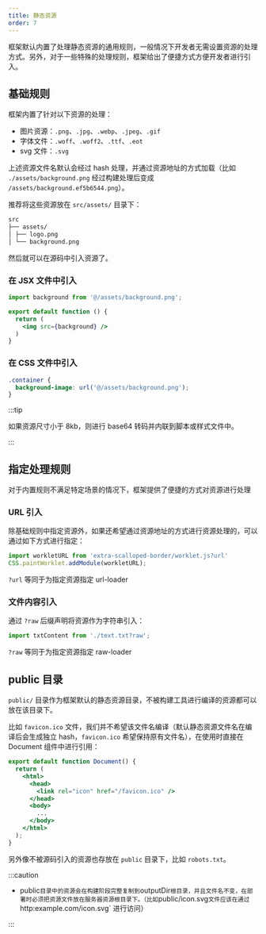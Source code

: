 ```yaml
---
title: 静态资源
order: 7
---
```


框架默认内置了处理静态资源的通用规则，一般情况下开发者无需设置资源的处理方式。另外，对于一些特殊的处理规则，框架给出了便捷方式方便开发者进行引入。

## 基础规则

框架内置了针对以下资源的处理：

- 图片资源：`.png`、`.jpg`、`.webp`、`.jpeg`、`.gif`
- 字体文件：`.woff`、`.woff2`、`.ttf`、`.eot`
- svg 文件：`.svg`

上述资源文件名默认会经过 hash 处理，并通过资源地址的方式加载（比如 `./assets/background.png` 经过构建处理后变成 `/assets/background.ef5b6544.png`）。

推荐将这些资源放在 `src/assets/` 目录下：

```markdown
src
├── assets/
│ ├── logo.png
│ └── background.png
```

然后就可以在源码中引入资源了。

### 在 JSX 文件中引入

```jsx
import background from '@/assets/background.png';

export default function () {
  return (
    <img src={background} />
  )
}
```

### 在 CSS 文件中引入

```css
.container {
  background-image: url('@/assets/background.png');
}
```

:::tip

如果资源尺寸小于 8kb，则进行 base64 转码并内联到脚本或样式文件中。

:::

## 指定处理规则

对于内置规则不满足特定场景的情况下，框架提供了便捷的方式对资源进行处理

### URL 引入

除基础规则中指定资源外，如果还希望通过资源地址的方式进行资源处理的，可以通过如下方式进行指定：

```jsx
import workletURL from 'extra-scalloped-border/worklet.js?url'
CSS.paintWorklet.addModule(workletURL);
```

`?url` 等同于为指定资源指定 url-loader

### 文件内容引入

通过 `?raw` 后缀声明将资源作为字符串引入：

```jsx
import txtContent from './text.txt?raw';
```

`?raw` 等同于为指定资源指定 raw-loader

## public 目录

`public/` 目录作为框架默认的静态资源目录，不被构建工具进行编译的资源都可以放在该目录下。

比如 `favicon.ico` 文件，我们并不希望该文件名编译（默认静态资源文件名在编译后会生成独立 hash，`favicon.ico` 希望保持原有文件名），在使用时直接在 Document 组件中进行引用：

```jsx
export default function Document() {
  return (
    <html>
      <head>
        <link rel="icon" href="/favicon.ico" />
      </head>
      <body>
        ...
      </body>
    </html>
  );
}
```

另外像不被源码引入的资源也存放在 `public` 目录下，比如 `robots.txt`。

:::caution

- public` 目录中的资源会在构建阶段完整复制到 `outputDir` 根目录，并且文件名不变，在部署时必须把资源文件放在服务器资源根目录下。（比如 `public/icon.svg` 文件应该在通过 `http:example.com/icon.svg` 进行访问）

:::
